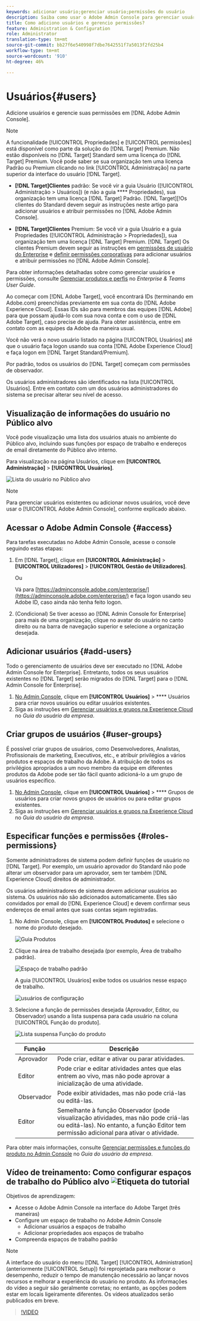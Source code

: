 ```yaml
---
keywords: adicionar usuário;gerenciar usuário;permissões do usuário
description: Saiba como usar o Adobe Admin Console para gerenciar usuários e suas permissões e diretamente no Adobe Target.
title: Como adiciono usuários e gerencio permissões?
feature: Administration & Configuration
role: Administrator
translation-type: tm+mt
source-git-commit: bb27f6e540998f7dbe7642551f7a5013f2fd25b4
workflow-type: tm+mt
source-wordcount: '910'
ht-degree: 46%

---
```



# Usuários{#users}

Adicione usuários e gerencie suas permissões em [!DNL Adobe Admin Console].

>[!NOTE]
>
>A funcionalidade [!UICONTROL Propriedades] e [!UICONTROL permissões] está disponível como parte da solução do [!DNL Target] Premium. Não estão disponíveis no [!DNL Target] Standard sem uma licença do [!DNL Target] Premium.
>Você pode saber se sua organização tem uma licença Padrão ou Premium clicando no link [!UICONTROL Administração] na parte superior da interface do usuário [!DNL Target].
>
>* **[!DNL Target]Clientes** padrão: Se você vir a guia   Usuário ([!UICONTROL Administração > Usuários]) (e não a guia  **** Propriedades), sua organização tem uma licença  [!DNL Target] Padrão. [!DNL Target][!Os clientes do Standard devem seguir as instruções neste artigo para adicionar usuários e atribuir permissões no [!DNL Adobe Admin Console].
   >
   >
* **[!DNL Target]Clientes** Premium: Se você vir a guia   Usuário e a guia   Propriedades ([!UICONTROL Administração > Propriedades]), sua organização tem uma licença  [!DNL Target] Premium. [!DNL Target] Os clientes Premium devem seguir as instruções em [permissões de usuário do Enterprise](/help/administrating-target/c-user-management/property-channel/property-channel.md) e [definir permissões corporativas](/help/administrating-target/c-user-management/property-channel/properties-overview.md) para adicionar usuários e atribuir permissões no [!DNL Adobe Admin Console].
>
>
Para obter informações detalhadas sobre como gerenciar usuários e permissões, consulte [Gerenciar produtos e perfis](https://helpx.adobe.com/enterprise/using/manage-products-and-profiles.html) no *Enterprise &amp; Teams User Guide*.

Ao começar com [!DNL Adobe Target], você encontrará IDs (terminando em Adobe.com) preenchidas previamente em sua conta do [!DNL Adobe Experience Cloud]. Essas IDs são para membros das equipes [!DNL Adobe] para que possam ajudá-lo com sua nova conta e com o uso de [!DNL Adobe Target], caso precise de ajuda. Para obter assistência, entre em contato com as equipes da Adobe da maneira usual.

Você não verá o novo usuário listado na página [!UICONTROL Usuários] até que o usuário faça logon usando sua conta [!DNL Adobe Experience Cloud] e faça logon em [!DNL Target Standard/Premium].

Por padrão, todos os usuários do [!DNL Target] começam com permissões de observador.

Os usuários administradores são identificados na lista [!UICONTROL Usuários]. Entre em contato com um dos usuários administradores do sistema se precisar alterar seu nível de acesso.

## Visualização de informações do usuário no Público alvo

Você pode visualização uma lista dos usuários atuais no ambiente do Público alvo, incluindo suas funções por espaço de trabalho e endereços de email diretamente do Público alvo interno.

Para visualização na página Usuários, clique em **[!UICONTROL Administração]** > **[!UICONTROL Usuários]**.

![Lista do usuário no Público alvo](/help/administrating-target/c-user-management/c-user-management/assets/user-list-target.png)

>[!NOTE]
>
>Para gerenciar usuários existentes ou adicionar novos usuários, você deve usar o [!UICONTROL Adobe Admin Console], conforme explicado abaixo.

## Acessar o Adobe Admin Console {#access}

Para tarefas executadas no Adobe Admin Console, acesse o console seguindo estas etapas:

1. Em [!DNL Target], clique em **[!UICONTROL Administração]** > **[!UICONTROL Utilizadores]** > **[!UICONTROL Gestão de Utilizadores]**.

   Ou

   Vá para [https://adminconsole.adobe.com/enterprise/](https://adminconsole.adobe.com/enterprise/) e faça logon usando seu Adobe ID, caso ainda não tenha feito logon.

1. (Condicional) Se tiver acesso ao [!DNL Admin Console for Enterprise] para mais de uma organização, clique no avatar do usuário no canto direito ou na barra de navegação superior e selecione a organização desejada.

## Adicionar usuários {#add-users}

Todo o gerenciamento de usuários deve ser executado no [!DNL Adobe Admin Console for Enterprise]. Entretanto, todos os seus usuários existentes no [!DNL Target] serão migrados do [!DNL Target] para o [!DNL Admin Console for Enterprise].

1. [No Admin Console](/help/administrating-target/c-user-management/c-user-management/user-management.md#section_79796E0227D048F59BAE0AB02E544EBE), clique em  **[!UICONTROL Usuários]**  >  **** Usuários para criar novos usuários ou editar usuários existentes.
1. Siga as instruções em [Gerenciar usuários e grupos na Experience Cloud](https://helpx.adobe.com/enterprise/help/users.html) no *Guia do usuário da empresa*.

## Criar grupos de usuários {#user-groups}

É possível criar grupos de usuários, como Desenvolvedores, Analistas, Profissionais de marketing, Executivos, etc., e atribuir privilégios a vários produtos e espaços de trabalho da Adobe. A atribuição de todos os privilégios apropriados a um novo membro da equipe em diferentes produtos da Adobe pode ser tão fácil quanto adicioná-lo a um grupo de usuários específico.

1. [No Admin Console](/help/administrating-target/c-user-management/c-user-management/user-management.md#section_79796E0227D048F59BAE0AB02E544EBE), clique em  **[!UICONTROL Usuários]**  >  **** Grupos de usuários para criar novos grupos de usuários ou para editar grupos existentes.
1. Siga as instruções em [Gerenciar usuários e grupos na Experience Cloud](https://helpx.adobe.com/enterprise/help/users.html) no *Guia do usuário da empresa*.

## Especificar funções e permissões {#roles-permissions}

Somente administradores de sistema podem definir funções de usuário no [!DNL Target]. Por exemplo, um usuário aprovador do Standard não pode alterar um observador para um aprovador, sem ter também [!DNL Experience Cloud] direitos de administrador.

Os usuários administradores de sistema devem adicionar usuários ao sistema. Os usuários não são adicionados automaticamente. Eles são convidados por email do [!DNL Experience Cloud] e devem confirmar seus endereços de email antes que suas contas sejam registradas.

1. [](/help/administrating-target/c-user-management/c-user-management/user-management.md#section_79796E0227D048F59BAE0AB02E544EBE)No Admin Console, clique em **[!UICONTROL Produtos]** e selecione o nome do produto desejado.

   ![Guia Produtos](/help/administrating-target/c-user-management/c-user-management/assets/workspace-publisher.png)

1. Clique na área de trabalho desejada (por exemplo, Área de trabalho padrão).

   ![Espaço de trabalho padrão](/help/administrating-target/c-user-management/c-user-management/assets/default-workspace-new.png)

   A guia [!UICONTROL Usuários] exibe todos os usuários nesse espaço de trabalho.

   ![usuários de configuração](/help/administrating-target/c-user-management/c-user-management/assets/configuration_users-new-publisher.png)

1. Selecione a função de permissões desejada (Aprovador, Editor, ou Observador) usando a lista suspensa para cada usuário na coluna [!UICONTROL Função do produto].

   ![Lista suspensa Função do produto](/help/administrating-target/c-user-management/c-user-management/assets/product-role-new.png)

   | Função | Descrição |
   |--- |--- |
   | Aprovador | Pode criar, editar e ativar ou parar atividades. |
   | Editor | Pode criar e editar atividades antes que elas entrem ao vivo, mas não pode aprovar a inicialização de uma atividade. |
   | Observador | Pode exibir atividades, mas não pode criá-las ou editá-las. |
   | Editor | Semelhante à função Observador (pode visualização atividades, mas não pode criá-las ou editá-las). No entanto, a função Editor tem permissão adicional para ativar o atividade. |

Para obter mais informações, consulte [Gerenciar permissões e funções do produto no Admin Console](https://helpx.adobe.com/enterprise/help/manage-permissions-and-roles.html) no *Guia do usuário da empresa*.

## Vídeo de treinamento: Como configurar espaços de trabalho do Público alvo ![Etiqueta do tutorial](/help/assets/tutorial.png)

Objetivos de aprendizagem:

* Acesse o Adobe Admin Console na interface do Adobe Target (três maneiras)
* Configure um espaço de trabalho no Adobe Admin Console
   * Adicionar usuários a espaços de trabalho
   * Adicionar propriedades aos espaços de trabalho
* Compreenda espaços de trabalho padrão

>[!NOTE]
>
>A interface do usuário do menu [!DNL Target] [!UICONTROL Administration] (anteriormente [!UICONTROL Setup]) foi reprojetada para melhorar o desempenho, reduzir o tempo de manutenção necessário ao lançar novos recursos e melhorar a experiência do usuário no produto. As informações do vídeo a seguir são geralmente corretas; no entanto, as opções podem estar em locais ligeiramente diferentes. Os vídeos atualizados serão publicados em breve.

>[!VIDEO](https://video.tv.adobe.com/v/19463/)

